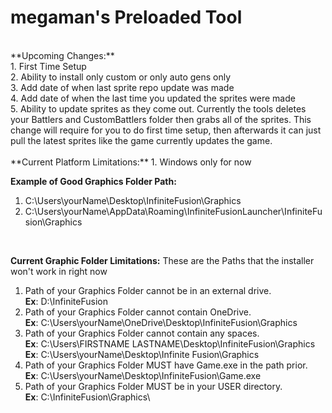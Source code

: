 # megaman's Preloaded Tool
<br />
**Upcoming Changes:**
<br />
1. First Time Setup
<br />
2. Ability to install only custom or only auto gens only
<br />
3. Add date of when last sprite repo update was made
<br />
4. Add date of when the last time you updated the sprites were made
<br />
5. Ability to update sprites as they come out. Currently the tools deletes your Battlers and CustomBattlers folder then grabs all of the sprites. This change will require for you to do first time setup, then afterwards it can just pull the latest sprites like the game currently updates the game.  
<br />
<br />
**Current Platform Limitations:**
1. Windows only for now
<br />

**Example of Good Graphics Folder Path:**
1. C:\Users\yourName\Desktop\InfiniteFusion\Graphics
2. C:\Users\yourName\AppData\Roaming\InfiniteFusionLauncher\InfiniteFusion\Graphics
<br />

**Current Graphic Folder Limitations:**
These are the Paths that the installer won't work in right now
<br />

1. Path of your Graphics Folder cannot be in an external drive.\
   **Ex**: D:\InfiniteFusion
   <br />
2. Path of your Graphics Folder cannot contain OneDrive.\
   **Ex**: C:\Users\yourName\OneDrive\Desktop\InfiniteFusion\Graphics
   <br /> 
3. Path of your Graphics Folder cannot contain any spaces.\
   **Ex**: C:\Users\FIRSTNAME LASTNAME\Desktop\InfiniteFusion\Graphics
   <br />
   **Ex**: C:\Users\yourName\Desktop\Infinite Fusion\Graphics
   <br />
4. Path of your Graphics Folder MUST have Game.exe in the path prior.\
   **Ex**: C:\Users\yourName\Desktop\InfiniteFusion\Game.exe
   <br />
5. Path of your Graphics Folder MUST be in your USER directory.\
   **Ex**: C:\InfiniteFusion\Graphics\
